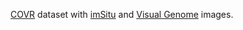 [COVR](https://covr-dataset.github.io/) dataset with [imSitu](https://github.com/my89/imSitu) and [Visual Genome](https://homes.cs.washington.edu/~ranjay/visualgenome/index.html) images.
